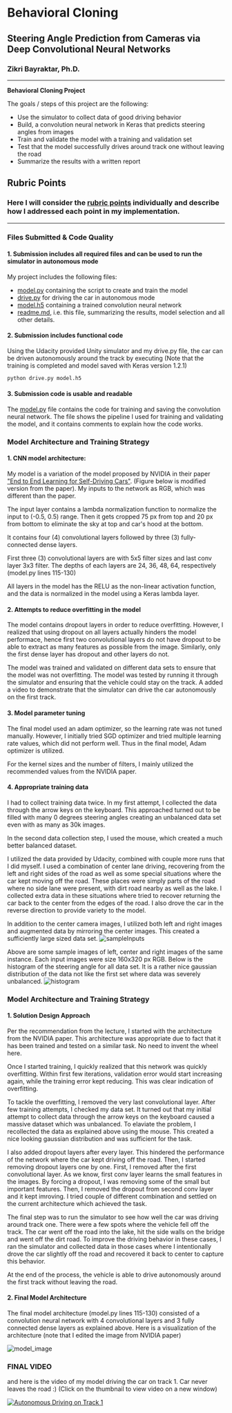 # **Behavioral Cloning** 

## Steering Angle Prediction from Cameras via Deep Convolutional Neural Networks

### Zikri Bayraktar, Ph.D. 

---

**Behavioral Cloning Project**

The goals / steps of this project are the following:
* Use the simulator to collect data of good driving behavior
* Build, a convolution neural network in Keras that predicts steering angles from images
* Train and validate the model with a training and validation set
* Test that the model successfully drives around track one without leaving the road
* Summarize the results with a written report


[//]: # (Image References)

[image1]: ./media/Histogram.png "Histogram"
[image2]: ./media/model_architecture.png "Model Architecture"
[image3]: ./media/sample_inputs.jpg "Sample Inputs"
[image4]: ./examples/placeholder_small.png "Recovery Image"

## Rubric Points
### Here I will consider the [rubric points](https://review.udacity.com/#!/rubrics/432/view) individually and describe how I addressed each point in my implementation.  

---
### Files Submitted & Code Quality

#### 1. Submission includes all required files and can be used to run the simulator in autonomous mode

My project includes the following files:
* [model.py](./model.py) containing the script to create and train the model
* [drive.py](./drive.py) for driving the car in autonomous mode
* [model.h5](./model.py) containing a trained convolution neural network 
* [readme.md](./readme), i.e. this file, summarizing the results, model selection and all other details.

#### 2. Submission includes functional code
Using the Udacity provided Unity simulator and my drive.py file, the car can be driven autonomously around the track by executing (Note that the training is completed and model saved with Keras version 1.2.1)
```sh
python drive.py model.h5
```

#### 3. Submission code is usable and readable

The [model.py](./model.py) file contains the code for training and saving the convolution neural network. The file shows the pipeline I used for training and validating the model, and it contains comments to explain how the code works.

### Model Architecture and Training Strategy

#### 1. CNN model architecture:

My model is a variation of the model proposed by NVIDIA in their paper ["End to End Learning for Self-Driving Cars"](http://images.nvidia.com/content/tegra/automotive/images/2016/solutions/pdf/end-to-end-dl-using-px.pdf).  (Figure below is modified version from the paper). My inputs to the network as RGB, which was different than the paper.

The input layer contains a lambda normalization function to normalize the input to (-0.5, 0.5) range.  Then it gets cropped 75 px from top and 20 px from bottom to eliminate the sky at top and car's hood at the bottom.

It contains four (4) convolutional layers followed by three (3) fully-connected dense layers. 
 
First three (3) convolutional layers are with 5x5 filter sizes and last conv layer 3x3 filter. The depths of each layers are 24, 36, 48, 64, respectively (model.py lines 115-130) 

All layers in the model has the RELU as the non-linear activation function, and the data is normalized in the model using a Keras lambda layer. 

#### 2. Attempts to reduce overfitting in the model

The model contains dropout layers in order to reduce overfitting. However, I realized that using dropout on all layers actually hinders the model performace, hence first two convolutional layers do not have dropout to be able to extract as many features as possible from the image.
Similarly, only the first dense layer has dropout and other layers do not.  

The model was trained and validated on different data sets to ensure that the model was not overfitting. The model was tested by running it through the simulator and ensuring that the vehicle could stay on the track.  A added a video to demonstrate that the simulator can drive the car autonomously on the first track.

#### 3. Model parameter tuning

The final model used an adam optimizer, so the learning rate was not tuned manually. However, I initially tried SGD optimizer and tried multiple learning rate values, which did not perform well. Thus in the final model, Adam optimizer is utilized.

For the kernel sizes and the number of filters, I mainly utilized the recommended values from the NVIDIA paper.

#### 4. Appropriate training data

I had to collect training data twice.  In my first attempt, I collected the data through the arrow keys on the keyboard. This approached turned out to be filled with many 0 degrees steering angles creating an unbalanced data set even with as many as 30k images.  

In the second data collection step, I used the mouse, which created a much better balanced dataset. 

I utilized the data provided by Udacity, combined with couple more runs that I did myself. I used a combination of center lane driving, recovering from the left and right sides of the road as well
as some special situations where the car kept moving off the road.  These places were simply parts of the road where no side lane were present, with dirt road nearby as well as the lake. I collected extra data in these situations where tried to recover returning the car back to the center from the edges of the road.  I also drove the car in the reverse direction to provide variety to the model.

In addition to the center camera images, I utilized both left and right images and augmented data by mirroring the center images.  This created a sufficiently large sized data set.
![sampleInputs][image3]


Above are some sample images of left, center and right images of the same instance. Each input images were size 160x320 px RGB.  Below is the histogram of the steering angle for all data set. It is a rather nice gaussian distribution of the data not like the first set where data was severely unbalanced.
![histogram][image1]

### Model Architecture and Training Strategy

#### 1. Solution Design Approach

Per the recommendation from the lecture, I started with the architecture from the NVIDIA paper.  This architecture was appropriate due to fact that it has been trained and tested on a similar task.  No need to invent the wheel here. 

Once I started training, I quickly realized that this network was quickly overfitting. Within first few iterations, validation error would start increasing again, while the training error kept reducing. This was clear indication of overfitting. 

To tackle the overfitting, I removed the very last convolutional layer. After few training attempts, I checked my data set. It turned out that my initial attempt to collect data through the arrow keys on the keyboard caused a massive dataset which was unbalanced. To elaviate the problem, I recollected the data as explained above using the mouse. This created a nice looking gaussian distribution and was sufficient for the task.

I also added dropout layers after every layer. This hindered the performance of the network where the car kept driving off the road. Then, I started removing dropout layers one by one. First, I removed after the first convolutional layer. As we know, first conv layer learns the small features in the images. By forcing a dropout, I was removing some of the small but important features.  Then, I removed the dropout from second conv layer and it kept imroving.  I tried couple of different combination and settled on the current architecture which achieved the task.

The final step was to run the simulator to see how well the car was driving around track one. There were a few spots where the vehicle fell off the track.  The car went off the road into the lake, hit the side walls on the bridge and went off the dirt road.  To improve the driving behavior in these cases, I ran the simulator and collected data in those cases where I intentionally drove the car slightly off the road and recovered it back to center to capture this behavior.

At the end of the process, the vehicle is able to drive autonomously around the first track without leaving the road.

#### 2. Final Model Architecture

The final model architecture (model.py lines 115-130) consisted of a convolution neural network with 4 convolutional layers and 3 fully connected dense layers as explained above.  Here is a visualization of the architecture (note that I edited the image from NVIDIA paper) 

![model_image][image2]

### FINAL VIDEO

and here is the video of my model driving the car on track 1. Car never leaves the road :)
(Click on the thumbnail to view video on a new window)

[![Autonomous Driving on Track 1](./media/thumb.png)](./video.mp4)
